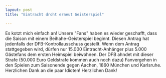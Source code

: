 ```yaml
---
layout: post
title: "Eintracht droht erneut Geisterspiel"

---
```


Es kotzt mich einfach an! Unsere "Fans" haben es wieder geschafft, dass die Saison mit einem Beihahe-Geisterspiel beginnt. Diesen Antrag hat jedenfalls der DFB-Kontrollausschuss gestellt. Wenn dem Antrag stattgegeben wird, dürfen nur 15.000 Eintracht-Anhänger plus 5.000 Gästefans dem ersten Heimspiel beiwohnen. Der DFB ahndet mit dieser Strafe (50.000 Euro Geldstrafe kommen auch noch dazu) Fanvergehen in den Spielen zum Saisonende gegen Aachen, 1860 München und Karlsruhe. Herzlichen Dank an die paar Idioten! Herzlichen Dank!


